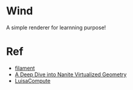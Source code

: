 # Wind
A simple renderer for learnning purpose!

# Ref
  - [filament](https://github.com/google/filament)
  - [A Deep Dive into Nanite Virtualized Geometry](https://www.youtube.com/watch?v=eviSykqSUUw&t=204s)
  - [LuisaCompute](https://github.com/LuisaGroup/LuisaCompute)